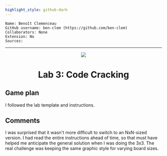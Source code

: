 ```yaml
---
highlight_style: github-dark
---
```


```text
Name: Benoît Clemenceau
GitHub username: ben-clem (https://github.com/ben-clem)
Collaborators: None
Extension: No
Sources:
```

---

<p align="center">
  <img src="https://emojipedia-us.s3.dualstack.us-west-1.amazonaws.com/thumbs/320/apple/325/snake_1f40d.png">
</p>

<h1 align="center">Lab 3: Code Cracking</h1>

## Game plan

I followed the lab template and instructions.

## Comments

I was surprised that it wasn't more difficult to switch to an NxN-sized version. I had read the entire instructions ahead of time, so that must have helped me anticipate the general solution when I was doing the 3x3. The real challenge was keeping the same graphic style for varying board sizes.
